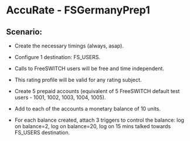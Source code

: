 AccuRate - FSGermanyPrep1
==========================

Scenario:
---------

* Create the necessary timings (always, asap).
* Configure 1 destination: FS_USERS.
* Calls to FreeSWITCH users will be free and time independent.
* This rating profile will be valid for any rating subject.

* Create 5 prepaid accounts (equivalent of 5 FreeSWITCH default test users - 1001, 1002, 1003, 1004, 1005).
* Add to each of the accounts a monetary balance of 10 units.
* For each balance created, attach 3 triggers to control the balance: log on balance=2, log on balance=20, log on 15 mins talked towards FS_USERS destination.
